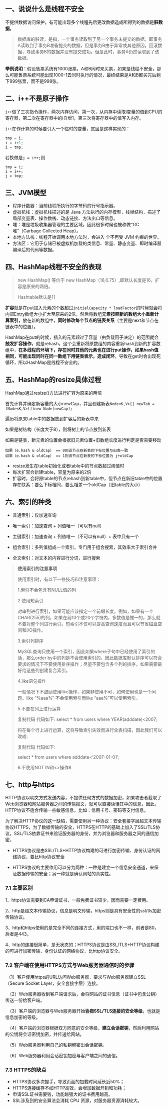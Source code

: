 ## 一、说说什么是线程不安全

不提供数据访问保护，有可能出现多个线程先后更改数据造成所得到的数据是**脏数据**。

> 数据库的脏读，是指，一个事务读取到了另一个事务未提交的数据。即事务A读取到了事务B准备提交的数据，但是事务B由于异常或其他原因，回滚数据，导致事务B的数据并没有提交成功。但是此时，事务A仍然读取到了该数据。

**举例说明**：假设售票系统有1000张票，A和B同时来买票，如果是线程不安全，那么可能售票系统可能出现1000-1去同时执行的情况，最终结果是A和B都买完后剩下999张票，而不是998张。

## 二、i++不是原子操作

`i++`做了三次指令操作，两次内存访问，第一次，从内存中读取i变量的值到CPU的寄存器，第二次在寄存器中的i自增1，第三次将寄存器中的值写入内存。

`i++`在作计算的时候要引入一个临时的变量，底层是这样实现的：

```java
tmp = i;
i = i+1;
i = tmp;
```

若换做是`j = i++;`则

```
tmp = i;
i = i++;
j = tmp;
```

## 三、JVM模型

- 程序计数器：当前线程所执行的字节码的行号指示器。
- 虚拟机栈：虚拟机栈描述的是 Java 方法执行的内存模型，栈帧结构，描述了局部变量表、操作数栈、动态链接、方法出口等信息。
- 堆：堆是垃圾收集器管理的主要区域，因此很多时候也被称做“GC堆”（Garbage Collected Heap）。
- 本地方法栈：线程开始调用本地方法时，会进入 个不再受 JVM 约束的世界。
- 方法区：它用于存储已被虚拟机加载的类信息、常量、静态变量、即时编译器编译后的代码等数据。

## 四、HashMap线程不安全的表现

> new HashMap() 等价于 new HashMap（16,0.75）,即默认长度是16，扩容是原来的两倍。
>
> Hashtable默认是11

**扩容**就是在put加入元素的个数超过`initialCapacity * loadFactor`的时候就会将内部Entry数组大小扩大至原来的2倍。然后将数组**元素按照新的数组大小重新计算索引**，放在新的数组中，**同时修改每个节点的链表关系**（主要是next和节点在链表中的位置）。

HashMap在put的时候，插入的元素超过了容量（由负载因子决定）的范围就会**触发扩容操作**，就是rehash，这个会重新将原数组的内容重新hash到新的扩容数组中，**在多线程的环境下，存在同时其他的元素也在进行put操作，如果hash值相同，可能出现同时在同一数组下用链表表示，造成闭环**，导致在get时会出现死循环，所以HashMap是线程不安全的。

## 五、HashMap的resize具体过程

HashMap通过resize()方法进行扩容为原来的两倍

首先计算并确定新容量的大小newCap，并且创建新表`Node<K,V>[] newTab = (Node<K,V>[])new Node[newCap];`

遍历将原来table中的数据放到扩容后的新表中来

如果是树结构（长度大于8），则将树上的节点放到新表

如果是链表，新元素的位置会根据旧元素位置+旧数组长度进行判定是否需要移动

```
如果（e.hash & oldCap） == 0则该节点在新表的下标位置与旧表一致
如果（e.hash & oldCap） == 1则该节点在新表的下标位置为 j+oldCap
```

- resize发生在table初始化或者table中的节点数超过阈值时
- 每次扩容会新建table，容量为原来的2倍
- 扩容时，会将原table的节点rehash到新table中，但节点在新旧table中的位置存在联系：要么下标相同，要么相差一个oldCap（旧table的大小）

## 六、索引的种类

- 普通索引：仅加速查询

- 唯一索引：加速查询 + 列值唯一（可以有null）

- 主键索引：加速查询 + 列值唯一（不可以有null）+ 表中只有一个

- 组合索引：多列值组成一个索引，专门用于组合搜索，其效率大于索引合并

- 全文索引：对文本的内容进行分词，进行搜索

> **使用索引的注意事项**
>
> 使用索引时，有以下一些技巧和注意事项：
>
> 1.索引不会包含有NULL值的列
>
> 2.使用短索引
>
> 对串列进行索引，如果可能应该指定一个前缀长度。例如，如果有一个CHAR(255)的列，如果在前10个或20个字符内，多数值是惟一的，那么就不要对整个列进行索引。短索引不仅可以提高查询速度而且可以节省磁盘空间和I/O操作。
>
> 3.索引列排序
>
> MySQL查询只使用一个索引，因此如果where子句中已经使用了索引的话，那么order by中的列是不会使用索引的。因此数据库默认排序可以符合要求的情况下不要使用排序操作；尽量不要包含多个列的排序，如果需要最好给这些列创建复合索引。
>
> 4.like语句操作
>
> 一般情况下不鼓励使用like操作，如果非使用不可，如何使用也是一个问题。like “%aaa%” 不会使用索引而like “aaa%”可以使用索引。
>
> 5.不要在列上进行运算
>
> 复制代码 代码如下:
> select * from users where YEAR(adddate)<2007;
>
> 将在每个行上进行运算，这将导致索引失效而进行全表扫描，因此我们可以改成:
>
> 复制代码 代码如下:
>
> select * from users where adddate<‘2007-01-01';
>
> 6.不使用NOT IN和<>操作8

## 七、http与https

HTTP协议以明文方式发送内容，不提供任何方式的数据加密，如果攻击者截取了Web浏览器和网站服务器之间的传输报文，就可以直接读懂其中的信息，因此，HTTP协议不适合传输一些敏感信息，比如：信用卡号、密码等支付信息。

为了解决HTTP协议的这一缺陷，需要使用另一种协议：安全套接字层超文本传输协议HTTPS，为了数据传输的安全，HTTPS在HTTP的基础上加入了SSL/TLS协议，SSL/TLS依靠证书来验证服务器的身份，并为浏览器和服务器之间的通信加密。

- HTTPS协议是由SSL/TLS+HTTP协议构建的可进行加密传输、身份认证的网络协议，要比http协议安全

- HTTPS协议的主要作用可以分为两种：一种是建立一个信息安全通道，来保证数据传输的安全；另一种就是确认网站的真实性。

### 7.1 主要区别

   1、https协议需要到CA申请证书，一般免费证书较少，因而需要一定费用。

​    2、http是超文本传输协议，信息是明文传输，https则是具有安全性的ssl/tls加密传输协议。

​    3、http和https使用的是完全不同的连接方式，用的端口也不一样，前者是80，后者是443。

​    4、http的连接很简单，是无状态的；HTTPS协议是由SSL/TLS+HTTP协议构建的可进行加密传输、身份认证的网络协议，比http协议安全。

### 7.2  **客户端在使用HTTPS方式与Web服务器通信时的步骤**

​    （1）客户使用https的URL访问Web服务器，要求与Web服务器建立SSL（Secure Socket Layer，安全套接字层）连接。

　（2）Web服务器收到客户端请求后，会将网站的证书信息（证书中包含公钥）传送一份给客户端。

　（3）客户端的浏览器与Web服务器开始**协商SSL/TLS连接的安全等级**，也就是信息加密的等级。

　（4）客户端的浏览器根据双方同意的安全等级，**建立会话密钥**，然后利用网站的公钥将会话密钥加密，并传送给网站。

　（5）Web服务器利用自己的私钥解密出会话密钥。

　（6）Web服务器利用会话密钥加密与客户端之间的通信。

### 7.3 HTTPS的缺点

- HTTPS协议多次握手，导致页面的加载时间延长近50%；
- HTTPS连接缓存不如HTTP高效，会增加数据开销和功耗；
- 申请SSL证书需要钱，功能越强大的证书费用越高。
- SSL涉及到的安全算法会消耗 CPU 资源，对服务器资源消耗较大。

